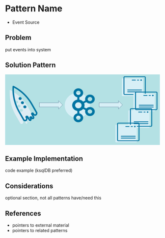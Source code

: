 # Pattern Name
* Event Source 

## Problem
put events into system

## Solution Pattern
![event-source](event-source.png)

## Example Implementation

code example (ksqlDB preferred)

## Considerations
optional section, not all patterns have/need this

## References
* pointers to external material
* pointers to related patterns

